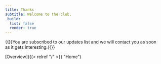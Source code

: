 ```yaml
---
title: Thanks
subtitle: Welcome to the club.
_build:
  list: false
  render: true
---
```

{{<feedback class="done">}}You are subscribed to our updates list and we will contact you as soon as it gets interesting.{{</feedback>}}

[Overview]({{< relref "/" >}} "Home")
